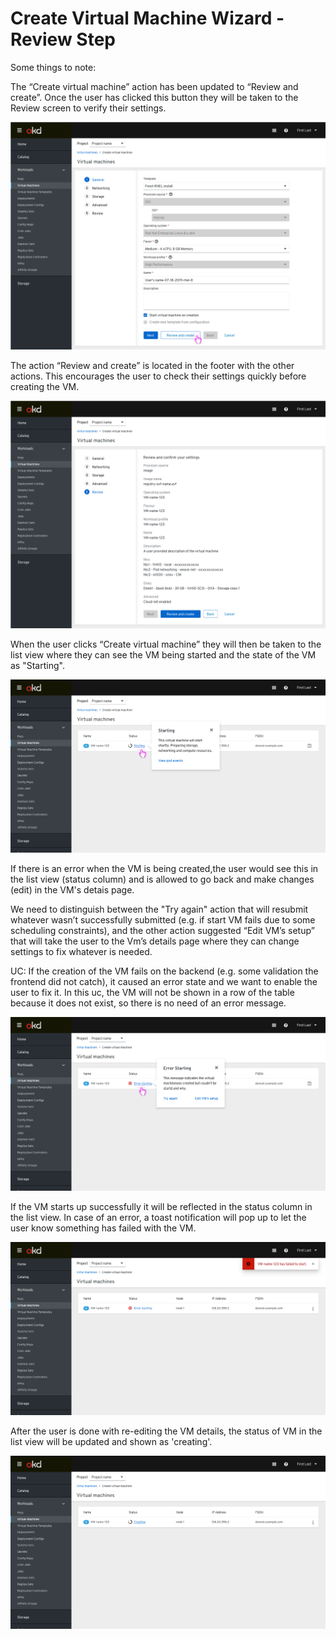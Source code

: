 # Create Virtual Machine Wizard - Review Step

Some things to note:

The “Create virtual machine” action has been updated to “Review and create”.
Once the user has clicked this button they will be taken to the Review screen to verify their settings.

![user clicks review and create button](img/review-and-create-action.png)

The action “Review and create” is located in the footer with the other actions.
This encourages the user to check their settings quickly before creating the VM.

![user checks settings before creating vm](img/check-settings.png)

When the user clicks “Create virtual machine” they will then be taken to the list view where they can see the VM being started and the state of the VM as "Starting".

![vm is being started](img/vm-starting.png)

If there is an error when the VM is being created,the user would see this in the list view (status column) and is allowed to go back and make changes (edit) in the VM's detais page.

We need to distinguish between the "Try again" action that will resubmit whatever wasn’t successfully submitted (e.g. if start VM fails due to some scheduling constraints), and
the other action suggested “Edit VM’s setup” that will take the user to the Vm’s details page where they can change settings to fix whatever is needed.

UC: If the creation of the VM fails on the backend (e.g. some validation the frontend did not catch), it caused an error state and we want to enable the user to fix it. In this uc, the VM will not be shown in a row of the table because it does not exist, so there is no need of an error message.

![error state](img/error-popover.png)

If the VM starts up successfully it will be reflected in the status column in the list view.
In case of an error, a toast notification will pop up to let the user know something has failed with the VM.

![alert toast notification](img/alert-toast-notification.png)

After the user is done with re-editing the VM details, the status of VM in the list view will be updated and shown as 'creating'.

![VM is fixed and creating](img/fixed-and-creating.png)
